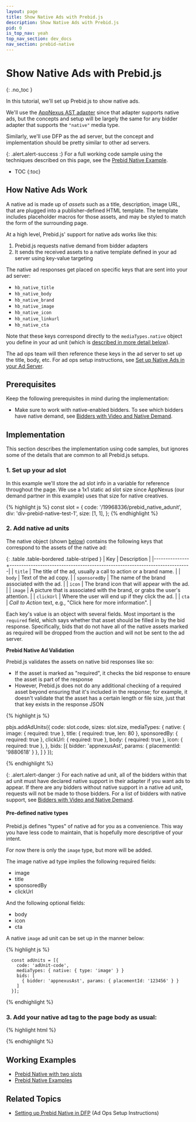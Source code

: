 ```yaml
---
layout: page
title: Show Native Ads with Prebid.js
description: Show Native Ads with Prebid.js
pid: 0
is_top_nav: yeah
top_nav_section: dev_docs
nav_section: prebid-native
---
```


<div class="bs-docs-section" markdown="1">

# Show Native Ads with Prebid.js
{: .no_toc }

In this tutorial, we'll set up Prebid.js to show native ads.

We'll use the [AppNexus AST adapter]({{site.github.url}}/dev-docs/bidders.html#appnexusAst) since that adapter supports native ads, but the concepts and setup will be largely the same for any bidder adapter that supports the `"native"` media type.

Similarly, we'll use DFP as the ad server, but the concept and implementation should be pretty similar to other ad servers.

{: .alert.alert-success :}
For a full working code sample using the techniques described on this page, see the [Prebid Native Example]({{site.github.url}}/examples/native/native-demo.html).

* TOC
{:toc}

## How Native Ads Work

A native ad is made up of *assets* such as a title, description, image URL, that are plugged into a publisher-defined HTML template.  The template includes placeholder macros for those assets, and may be styled to match the form of the surrounding page.

At a high level, Prebid.js' support for native ads works like this:

1. Prebid.js requests native demand from bidder adapters
2. It sends the received assets to a native template defined in your ad server using key-value targeting

The native ad responses get placed on specific keys that are sent into your ad server:

+ `hb_native_title`
+ `hb_native_body`
+ `hb_native_brand`
+ `hb_native_image`
+ `hb_native_icon`
+ `hb_native_linkurl`
+ `hb_native_cta`

Note that these keys correspond directly to the `mediaTypes.native` object you define in your ad unit (which is [described in more detail below](#native-ad-keys)).

The ad ops team will then reference these keys in the ad server to set up the title, body, etc.  For ad ops setup instructions, see [Set up Native Ads in your Ad Server]({{site.github.url}}/adops/setting-up-prebid-native-in-dfp.html).

## Prerequisites

Keep the following prerequisites in mind during the implementation:

+ Make sure to work with native-enabled bidders. To see which bidders have native demand, see [Bidders with Video and Native Demand]({{site.baseurl}}/dev-docs/bidders.html#bidders-with-video-and-native-demand).

## Implementation

This section describes the implementation using code samples, but ignores some of the details that are common to all Prebid.js setups.  <!-- For full working example code, see the [Prebid Native example]({{site.github.url}}/dev-docs/examples/show-native-ads.html). -->

### 1. Set up your ad slot

In this example we'll store the ad slot info in a variable for reference throughout the page.  We use a 1x1 static ad slot size since AppNexus (our demand partner in this example) uses that size for native creatives.

{% highlight js %}
const slot = {
    code: '/19968336/prebid_native_adunit',
    div: 'div-prebid-native-test-1',
    size: [1, 1],
};
{% endhighlight %}

<a name="native-ad-keys" />

### 2. Add native ad units

The native object (shown [below](#native-object)) contains the following keys that correspond to the assets of the native ad:

{: .table .table-bordered .table-striped }
| Key           | Description                                                                 |
|---------------+-----------------------------------------------------------------------------|
| `title`       | The title of the ad, usually a call to action or a brand name.              |
| `body`        | Text of the ad copy.                                                        |
| `sponsoredBy` | The name of the brand associated with the ad.                               |
| `icon`        | The brand icon that will appear with the ad.                                |
| `image`       | A picture that is associated with the brand, or grabs the user's attention. |
| `clickUrl`    | Where the user will end up if they click the ad.                            |
| `cta`         | *Call to Action* text, e.g., "Click here for more information".               |

Each key's value is an object with several fields.  Most important is the `required` field, which says whether that asset should be filled in by the bid response.  Specifically, bids that do not have all of the native assets marked as required will be dropped from the auction and will not be sent to the ad server.

<div class="alert alert-warning">
  <strong>Prebid Native Ad Validation</strong>
  <p>
   Prebid.js validates the assets on native bid responses like so:
  <ul>
      <li>
       If the asset is marked as "required", it checks the bid response to ensure the asset is part of the response
      </li>
      <li>
       However, Prebid.js does not do any additional checking of a required asset beyond ensuring that it's included in the response; for example, it doesn't validate that the asset has a certain length or file size, just that that key exists in the response JSON
      </li>
    </ul>
  </p>
</div>

<a name="native-object" />

{% highlight js %}

pbjs.addAdUnits({
    code: slot.code,
    sizes: slot.size,
    mediaTypes: {
        native: {
            image: {
                required: true
            },
            title: {
                required: true,
                len: 80
            },
            sponsoredBy: {
                required: true
            },
            clickUrl: {
                required: true
            },
            body: {
                required: true
            },
            icon: {
                required: true
            },
        },
        bids: [{
            bidder: 'appnexusAst',
            params: {
                placementId: '9880618'
            }
        }, ]
    }
});

{% endhighlight %}

{: .alert.alert-danger :}
For each native ad unit, all of the bidders within that ad unit must have declared native support in their adapter if you want ads to appear.  If there are any bidders without native support in a native ad unit, requests will not be made to those bidders.  For a list of bidders with native support, see [Bidders with Video and Native Demand]({{site.baseurl}}/dev-docs/bidders.html#bidders-with-video-and-native-demand).

#### Pre-defined native types

Prebid.js defines "types" of native ad for you as a convenience. This way you have less code to maintain, that is hopefully more descriptive of your intent.

For now there is only the `image` type, but more will be added.

The image native ad type implies the following required fields:

+ image
+ title
+ sponsoredBy
+ clickUrl

And the following optional fields:

+ body
+ icon
+ cta

A native `image` ad unit can be set up in the manner below:

{% highlight js %}

      const adUnits = [{
        code: 'adUnit-code',
        mediaTypes: { native: { type: 'image' } }
        bids: [
          { bidder: 'appnexusAst', params: { placementId: '123456' } }
        ]
      }];

{% endhighlight %}

### 3. Add your native ad tag to the page body as usual:

{% highlight html %}
<div id="div-prebid-native-test-1">
    <script>
        googletag.cmd.push(function() {
            googletag.display('div-prebid-native-test-1');
        });
    </script>
</div>
{% endhighlight %}

## Working Examples

+ [Prebid Native with two slots]({{site.github.url}}/examples/native/native-demo.html)
+ [Prebid Native Examples]({{site.github.url}}/examples/native)

## Related Topics

+ [Setting up Prebid Native in DFP]({{site.github.url}}/adops/setting-up-prebid-native-in-dfp.html) (Ad Ops Setup Instructions)

</div>
